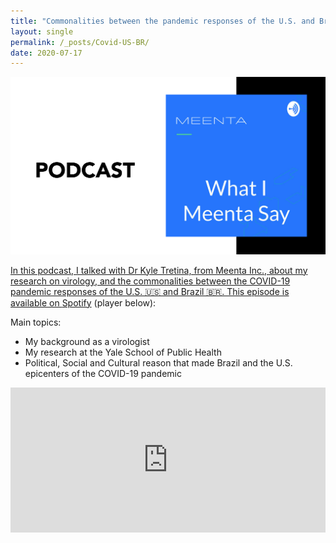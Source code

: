 ```yaml
---
title: "Commonalities between the pandemic responses of the U.S. and Brazil"
layout: single
permalink: /_posts/Covid-US-BR/
date: 2020-07-17
---
```


<a href="https://andersonbrito.github.io/_posts/Covid-US-BR/"><img src="/assets/images/meenta-cover.png" width="700">

In this podcast, I talked with Dr Kyle Tretina, from Meenta Inc., about my research on virology, and the commonalities between the COVID-19 pandemic responses of the U.S. 🇺🇸 and Brazil 🇧🇷. This episode is available on [Spotify](https://open.spotify.com/episode/35upRr13pMVX9iKMcTE8Xz?si=1ogvTGXeToyATbuIto8Eyw) (player below):

Main topics:
- My background as a virologist
- My research at the Yale School of Public Health
- Political, Social and Cultural reason that made Brazil and the U.S. epicenters of the COVID-19 pandemic


<iframe src="https://open.spotify.com/embed-podcast/episode/35upRr13pMVX9iKMcTE8Xz" width="100%" height="232" frameborder="0" allowtransparency="true" allow="encrypted-media"></iframe>


